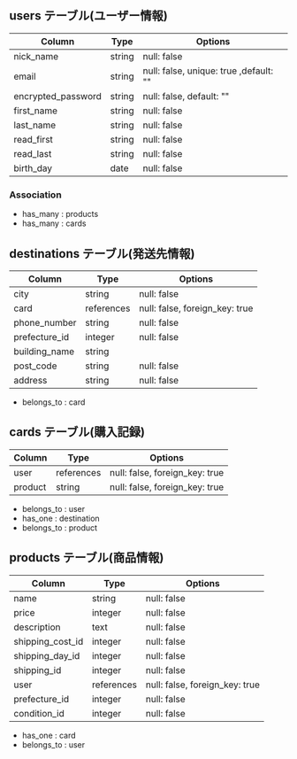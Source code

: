 ## users テーブル(ユーザー情報)

| Column               | Type   | Options     |
| -------------------- | ------ | ----------- |
| nick_name            | string | null: false |
| email                | string | null: false, unique: true ,default: ""|
| encrypted_password   | string | null: false, default: ""|
| first_name           | string | null: false |
| last_name            | string | null: false |
| read_first           | string | null: false |
| read_last            | string | null: false |
| birth_day            |  date  | null: false |

### Association
- has_many : products
- has_many : cards


## destinations テーブル(発送先情報)

|    Column         |    Type    | Options     |
| ----------------- | ---------- | ----------- |
| city              |   string   | null: false |
| card              | references | null: false, foreign_key: true|
| phone_number      |   string   | null: false |
| prefecture_id     |   integer  | null: false |
| building_name     |   string   |             |
| post_code         |   string   | null: false |
| address           |   string   | null: false |

- belongs_to : card


## cards テーブル(購入記録)

|  Column   |    Type    | Options     |
| --------- | ---------- | ----------- |
|  user     | references | null: false, foreign_key: true |
|  product  |   string   | null: false, foreign_key: true |

- belongs_to : user
- has_one : destination
- belongs_to : product

## products テーブル(商品情報)

|    Column          |    Type    | Options     |
| ------------------ | ---------- | ----------- |
| name               |   string   | null: false |
| price              |   integer  | null: false |
| description        |    text    | null: false |
| shipping_cost_id   |   integer  | null: false |
| shipping_day_id    |   integer  | null: false |
| shipping_id        |   integer  | null: false |
| user               | references | null: false, foreign_key: true |
| prefecture_id      |   integer  | null: false |
| condition_id       |   integer  | null: false |

- has_one : card
- belongs_to : user
